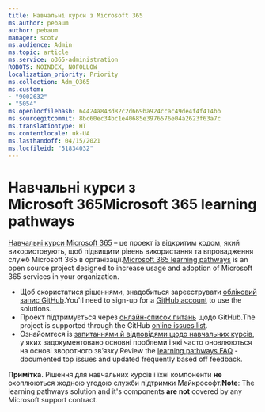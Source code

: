 ```yaml
---
title: Навчальні курси з Microsoft 365
ms.author: pebaum
author: pebaum
manager: scotv
ms.audience: Admin
ms.topic: article
ms.service: o365-administration
ROBOTS: NOINDEX, NOFOLLOW
localization_priority: Priority
ms.collection: Adm_O365
ms.custom:
- "9002632"
- "5054"
ms.openlocfilehash: 64424a843d82c2d669ba924ccac49de4f4f414bb
ms.sourcegitcommit: 8bc60ec34bc1e40685e3976576e04a2623f63a7c
ms.translationtype: HT
ms.contentlocale: uk-UA
ms.lasthandoff: 04/15/2021
ms.locfileid: "51834032"
---
```

# <a name="microsoft-365-learning-pathways"></a><span data-ttu-id="4985f-102">Навчальні курси з Microsoft 365</span><span class="sxs-lookup"><span data-stu-id="4985f-102">Microsoft 365 learning pathways</span></span>

<span data-ttu-id="4985f-103">[Навчальні курси Microsoft 365](https://docs.microsoft.com/office365/customlearning/) – це проект із відкритим кодом, який використовують, щоб підвищити рівень використання та впровадження служб Microsoft 365 в організації.</span><span class="sxs-lookup"><span data-stu-id="4985f-103">[Microsoft 365 learning pathways](https://docs.microsoft.com/office365/customlearning/) is an open source project designed to increase usage and adoption of Microsoft 365 services in your organization.</span></span>

- <span data-ttu-id="4985f-104">Щоб скористатися рішеннями, знадобиться зареєструвати [обліковий запис GitHub](https://aka.ms/joingithub).</span><span class="sxs-lookup"><span data-stu-id="4985f-104">You'll need to sign-up for a [GitHub account](https://aka.ms/joingithub) to use the solutions.</span></span>
- <span data-ttu-id="4985f-105">Проект підтримується через [онлайн-список питань](https://aka.ms/CustomLearningHelp) щодо GitHub.</span><span class="sxs-lookup"><span data-stu-id="4985f-105">The project is supported through the GitHub [online issues list](https://aka.ms/CustomLearningHelp).</span></span>
- <span data-ttu-id="4985f-106">Ознайомтеся із [запитаннями й відповідями щодо навчальних курсів](https://docs.microsoft.com/office365/customlearning/faq), у яких задокументовано основні проблеми і які часто оновлюються на основі зворотного зв’язку.</span><span class="sxs-lookup"><span data-stu-id="4985f-106">Review the [learning pathways FAQ](https://docs.microsoft.com/office365/customlearning/faq) - documented top issues and updated frequently based off feedback.</span></span>

<span data-ttu-id="4985f-107">**Примітка**. Рішення для навчальних курсів і їхні компоненти **не** охоплюються жодною угодою служби підтримки Майкрософт.</span><span class="sxs-lookup"><span data-stu-id="4985f-107">**Note**: The learning pathways solution and it's components **are not** covered by any Microsoft support contract.</span></span>

